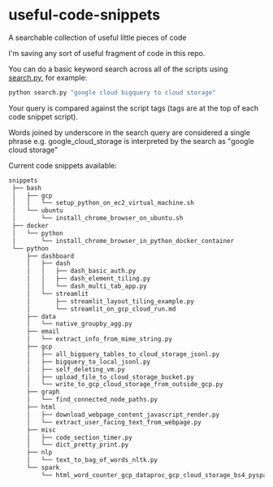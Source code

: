 # useful-code-snippets

A searchable collection of useful little pieces of code

I'm saving any sort of useful fragment of code in this repo.

You can do a basic keyword search across all of the scripts using [search.py](./search.py), for example:

```bash
python search.py "google cloud bigquery to cloud storage"
```

Your query is compared against the script tags (tags are at the top of each code snippet script).

Words joined by underscore in the search query are considered a single phrase e.g. google_cloud_storage is interpreted by the search as "google cloud storage"

Current code snippets available:

```bash
snippets
 ├── bash
 │   ├── gcp
 │   │   └── setup_python_on_ec2_virtual_machine.sh
 │   └── ubuntu
 │       └── install_chrome_browser_on_ubuntu.sh
 ├── docker
 │   └── python
 │       └── install_chrome_browser_in_python_docker_container
 └── python
     ├── dashboard
     │   ├── dash
     │   │   ├── dash_basic_auth.py
     │   │   ├── dash_element_tiling.py
     │   │   └── dash_multi_tab_app.py
     │   └── streamlit
     │       ├── streamlit_layout_tiling_example.py
     │       └── streamlit_on_gcp_cloud_run.md
     ├── data
     │   └── native_groupby_agg.py
     ├── email
     │   └── extract_info_from_mime_string.py
     ├── gcp
     │   ├── all_bigquery_tables_to_cloud_storage_jsonl.py
     │   ├── bigquery_to_local_jsonl.py
     │   ├── self_deleting_vm.py
     │   ├── upload_file_to_cloud_storage_bucket.py
     │   └── write_to_gcp_cloud_storage_from_outside_gcp.py
     ├── graph
     │   └── find_connected_node_paths.py
     ├── html
     │   ├── download_webpage_content_javascript_render.py
     │   └── extract_user_facing_text_from_webpage.py
     ├── misc
     │   ├── code_section_timer.py
     │   └── dict_pretty_print.py
     ├── nlp
     │   └── text_to_bag_of_words_nltk.py
     └── spark
         └── html_word_counter_gcp_dataproc_gcp_cloud_storage_bs4_pyspark.md
```

